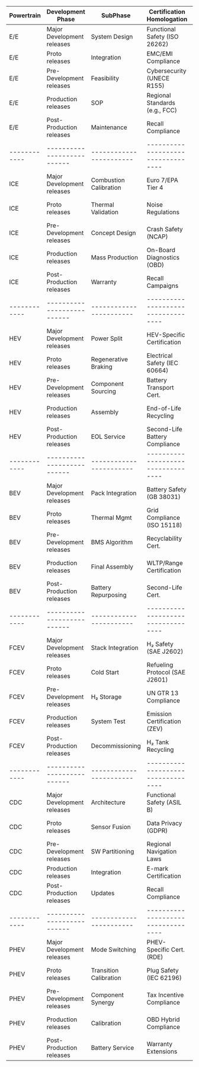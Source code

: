 | Powertrain | Development Phase        | SubPhase              | Certification Homologation       | Feature Variations             | Test Strategy                 | Test Type                     | Test Infra Deployment          |
|------------|--------------------------|-----------------------|----------------------------------|--------------------------------|-------------------------------|-------------------------------|--------------------------------|
| E/E        | Major Development releases| System Design         | Functional Safety (ISO 26262)    | SW Configurations, HIL Setup   | Model-Based Testing           | SIL/HIL, Fuzz Testing         | Cloud HIL, Virtual ECUs        |
| E/E        | Proto releases           | Integration           | EMC/EMI Compliance               | Sensor Fusion Variations       | Fault Injection               | Environmental Testing         | Portable Test Rigs             |
| E/E        | Pre-Development releases | Feasibility           | Cybersecurity (UNECE R155)       | ECU Network Topologies         | Requirements Validation       | Bench Validation              | CANoe/CANalyzer Setup          |
| E/E        | Production releases      | SOP                   | Regional Standards (e.g., FCC)   | Production Tolerances          | End-of-Line Testing           | Conformity Testing            | Automated Test Benches         |
| E/E        | Post-Production releases | Maintenance           | Recall Compliance                | OTA Update Variants            | Field Monitoring              | Diagnostic Trouble Code Tests | Remote Diagnostics Tools       |
|------------|--------------------------|-----------------------|----------------------------------|--------------------------------|-------------------------------|-------------------------------|--------------------------------|
| ICE        | Major Development releases| Combustion Calibration| Euro 7/EPA Tier 4                | Fuel Injection Strategies      | Durability Simulation         | Engine Dyno Tests             | Engine Test Cells              |
| ICE        | Proto releases           | Thermal Validation    | Noise Regulations                | Turbocharging Configs          | NVH Analysis                  | Emission Cycle Tests          | Chassis Dyno, Acoustic Chambers|
| ICE        | Pre-Development releases | Concept Design        | Crash Safety (NCAP)              | Exhaust Aftertreatment         | CFD Analysis                  | Component Fatigue Tests       | 3D Simulation Suites          |
| ICE        | Production releases      | Mass Production       | On-Board Diagnostics (OBD)       | Manufacturing Tolerances       | Statistical Process Control   | Leak Testing                  | Calibration Robots             |
| ICE        | Post-Production releases | Warranty              | Recall Campaigns                 | Service Kits                   | Field Failure Analysis        | Warranty Claim Validation     | Dealer Service Tools           |
|------------|--------------------------|-----------------------|----------------------------------|--------------------------------|-------------------------------|-------------------------------|--------------------------------|
| HEV        | Major Development releases| Power Split           | HEV-Specific Certification       | Battery Sizing Options         | Energy Management Simulation  | Hybrid Mode Switching Tests   | Battery Emulators              |
| HEV        | Proto releases           | Regenerative Braking  | Electrical Safety (IEC 60664)    | Motor-Generator Configs        | Thermal Runaway Analysis      | High-Voltage Isolation Tests  | HV Test Labs                   |
| HEV        | Pre-Development releases | Component Sourcing    | Battery Transport Cert.          | Transmission Variants          | Cost Optimization             | Cold Start Tests              | Climate Chambers               |
| HEV        | Production releases      | Assembly              | End-of-Life Recycling            | Production Cell Chemistry      | Charge/Discharge Cycling      | On-Road Fuel Economy Tests    | Automated Assembly Lines       |
| HEV        | Post-Production releases | EOL Service           | Second-Life Battery Compliance   | Remanufactured Parts           | Battery Health Monitoring     | Capacity Degradation Tests    | Service Center Diagnostics     |
|------------|--------------------------|-----------------------|----------------------------------|--------------------------------|-------------------------------|-------------------------------|--------------------------------|
| BEV        | Major Development releases| Pack Integration      | Battery Safety (GB 38031)        | Charging Profiles (AC/DC)      | Range Simulation              | Thermal Propagation Tests     | Battery Test Chambers          |
| BEV        | Proto releases           | Thermal Mgmt          | Grid Compliance (ISO 15118)      | Cell Chemistries (NMC/LFP)     | Fast-Charge Validation        | DC Charging Stress Tests      | Supercharger Test Stations     |
| BEV        | Pre-Development releases | BMS Algorithm         | Recyclability Cert.              | AWD/RWD Configurations         | Cell Balancing Strategy       | Cell Aging Tests              | Cyclers, Environmental Chambers|
| BEV        | Production releases      | Final Assembly        | WLTP/Range Certification         | Software-Defined Features      | EOL Functional Test           | HV Safety Checks              | Robotic Assembly               |
| BEV        | Post-Production releases | Battery Repurposing   | Second-Life Cert.                | Refurbishment Packs            | Fleet Data Analytics          | OTA Update Rollback Tests     | Cloud-Based Monitoring         |
|------------|--------------------------|-----------------------|----------------------------------|--------------------------------|-------------------------------|-------------------------------|--------------------------------|
| FCEV       | Major Development releases| Stack Integration     | H₂ Safety (SAE J2602)            | Fuel Cell Stack Sizing         | Efficiency Simulation         | Hydrogen Leak Tests           | H₂ Leak Detectors              |
| FCEV       | Proto releases           | Cold Start            | Refueling Protocol (SAE J2601)   | Thermal System Configs         | Transient Response Analysis   | Cold-Climate Tests            | Cryogenic Test Bays            |
| FCEV       | Pre-Development releases | H₂ Storage            | UN GTR 13 Compliance             | Tank Material Variants         | Pressure Cycling              | Burst Pressure Tests          | Pressure Vessel Test Rigs      |
| FCEV       | Production releases      | System Test           | Emission Certification (ZEV)     | Production Stack Tolerances    | Catalyst Coating Validation   | Performance Endurance Tests   | Automated Stack Assembly       |
| FCEV       | Post-Production releases | Decommissioning       | H₂ Tank Recycling                | Service Kits                   | H₂ Purity Monitoring          | Membrane Degradation Tests    | Field Monitoring Sensors       |
|------------|--------------------------|-----------------------|----------------------------------|--------------------------------|-------------------------------|-------------------------------|--------------------------------|
| CDC        | Major Development releases| Architecture          | Functional Safety (ASIL B)       | OS/Hypervisor Configs          | Virtual Prototyping           | Cybersecurity Penetration     | Virtualization Platforms       |
| CDC        | Proto releases           | Sensor Fusion         | Data Privacy (GDPR)              | HMI Variants                   | Latency Testing               | Real-Time Performance Tests   | Edge Computing Clusters        |
| CDC        | Pre-Development releases | SW Partitioning       | Regional Navigation Laws         | Display Resolutions            | Over-the-Air Update Tests     | Fail-Over Tests               | CI/CD Pipelines                |
| CDC        | Production releases      | Integration           | E-mark Certification             | Production Firmware            | HW-SW Compatibility           | EMI/ESD Tests                 | EMC Chambers                   |
| CDC        | Post-Production releases | Updates               | Recall Compliance                | Software Patches               | Bug Tracking                  | User Experience Surveys       | Telematics Data Analytics      |
|------------|--------------------------|-----------------------|----------------------------------|--------------------------------|-------------------------------|-------------------------------|--------------------------------|
| PHEV       | Major Development releases| Mode Switching        | PHEV-Specific Cert. (RDE)        | Battery Size/ICE Combos        | Charge-Sustaining Simulation  | All-Electric Range Tests      | Dual Dyno Testbeds             |
| PHEV       | Proto releases           | Transition Calibration| Plug Safety (IEC 62196)          | Charger Types (Type 1/2)       | Energy Distribution Logic     | Mixed-Mode Efficiency Tests   | HVIL Testers                   |
| PHEV       | Pre-Development releases | Component Synergy     | Tax Incentive Compliance         | Transmission Designs           | Cost-Performance Trade-off    | Thermal Stress Tests          | Thermal Imaging Drones         |
| PHEV       | Production releases      | Calibration           | OBD Hybrid Compliance            | Production Tuning              | Charge-Depleting Validation   | On-Road Emissions Tests       | Calibration Fleets             |
| PHEV       | Post-Production releases | Battery Service       | Warranty Extensions              | Refurbished Batteries          | Usage Pattern Analysis        | HV Component Lifetime Tests   | Dealer Diagnostic Suites       |